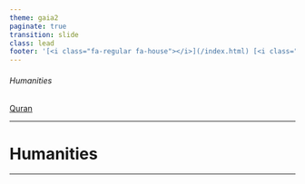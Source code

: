 ```yaml
---
theme: gaia2
paginate: true
transition: slide
class: lead
footer: '[<i class="fa-regular fa-house"></i>](/index.html) [<i class="fa-regular fa-circle-up"></i>](../index.html)'
---
```


###### Humanities

<div class="dashboard-tiles">
  <a class="tile-link" href="quran/index.html" style="--tile-bg-img:url('/assets/2025-09-30-14-29-13.png');">Quran</a>
</div>

---

<!-- _class: lead invert -->

# Humanities

---
